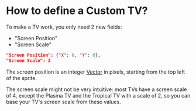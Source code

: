 # How to define a Custom TV?

To make a TV work, you only need 2 new fields:
- "Screen Position"
- "Screen Scale"

```json
"Screen Position": {"X": 6, "Y": 0},
"Screen Scale": 2
```

The screen position is an integer [Vector](https://github.com/Leroymilo/FurnitureFramework/blob/main/doc/Structures/Vector.md) in pixels, starting from the top left of the sprite.

The screen scale might not be very intuitive: most TVs have a screen scale of 4, except the Plasma TV and the Tropical TV with a scale of 2, so you can base your TV's screen scale from these values.